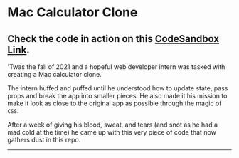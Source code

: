 # Mac Calculator Clone

## Check the code in action on this [CodeSandbox Link](https://rkz6yd.csb.app/).

'Twas the fall of 2021 and a hopeful web developer intern was tasked with creating a Mac calculator clone.

The intern huffed and puffed until he understood how to update state, pass props and break the app into smaller pieces. He also made it his mission to make it look as close to the original app as possible through the magic of `CSS`. 

After a week of giving his blood, sweat, and tears (and snot as he had a mad cold at the time) he came up with this very piece of code that now gathers dust in this repo.

---
